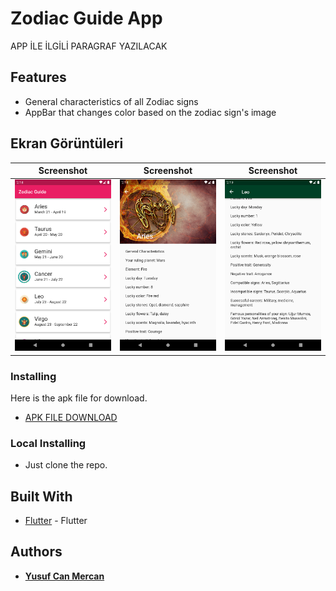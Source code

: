 # Zodiac Guide App
APP İLE İLGİLİ PARAGRAF YAZILACAK

## Features
- General characteristics of all Zodiac signs
- AppBar that changes color based on the zodiac sign's image

## Ekran Görüntüleri
Screenshot                 | Screenshot                 | Screenshot
:-------------------------:|:-------------------------: | :-------------------------:
![ss1](assets/screenshots/ss1.png) | ![ss2](assets/screenshots/ss2.png) | ![ss3](assets/screenshots/ss3.png)

### Installing

Here is the apk file for download.
* [APK FILE DOWNLOAD](assets/build/app-release.apk)

### Local Installing
* Just clone the repo.

## Built With
* [Flutter](https://flutter.dev/) - Flutter

## Authors
* [**Yusuf Can Mercan**](https://github.com/cusufcan)
